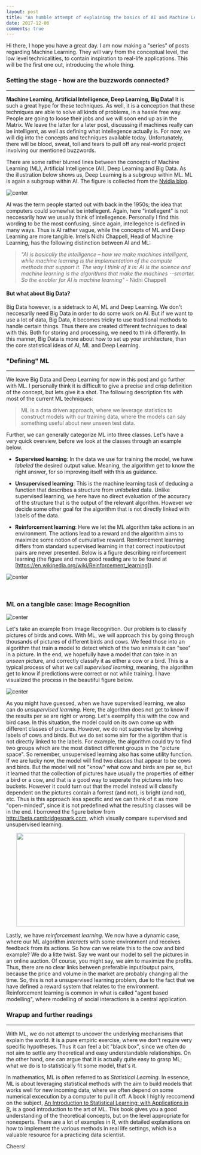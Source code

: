 ```yaml
---
layout: post
title: "An humble attempt of explaining the basics of AI and Machine Learning"
date: 2017-12-06
comments: true
---
```


Hi there, I hope you have a great day. I am now making a "series" of posts regarding Machine Learning. They will vary from the conceptual level, the low level technicalities, to contain inspiration to real-life applications. This will be the first one out, introducing the whole thing.


### Setting the stage - how are the buzzwords connected?
___

**Machine Learning, Artificial Intelligence, Deep Learning, Big Data!** It is such a great hype for these techniques. As well, it is a conception that these techniques are able to solve all kinds of problems, in a hassle free way. People are going to loose their jobs and we will soon end up as in the Matrix. We leave the latter for a later post, discussing if machines really can be intelligent, as well as defining what intellegence actually is. For now, we will dig into the concepts and techniques available today. Unfortunately, there will be blood, sweat, toil and tears to pull off any real-world project involving our mentioned buzzwords. 

There are some rather blurred lines between the concepts of Machine Learning (ML), Artificial Intelligence (AI), Deep Learning and Big Data. As the illustration below shows us, Deep Learning is a subgroup within ML. ML is again a subgroup within AI. The figure is collected from the [Nvidia blog](https://blogs.nvidia.com/blog/2016/07/29/whats-difference-artificial-intelligence-machine-learning-deep-learning-ai/). 

![center](/figs/2017-08-23-intro-ML/Deep_Learning_Icons_R5_PNG.png)


AI was the term people started out with back in the 1950s; the idea that computers could somewhat be intellegent. Again, here "intellegent" is not neccesarily how we usually think of intellegence. Personally I find this wording to be the most confusing, since again, intellegence is defined in many ways. Thus is AI rather vague, while the concepts of ML and Deep Learning are more tangible. Intel’s Nidhi Chappell, Head of Machine Learning, has the following distinction between AI and ML:

> *"AI is basically the intelligence – how we make machines intelligent, while machine learning is the implementation of the compute methods that support it. The way I think of it is: AI is the science and machine learning is the algorithms that make the machines ⋅⋅⋅smarter. So the enabler for AI is machine learning"* - Nidhi Chappell


#### **But what about Big Data?**
Big Data however, is a sidetrack to AI, ML and Deep Learning. We don't neccesarily need Big Data in order to do some work on AI. But if we want to use a lot of data, Big Data, it becomes tricky to use traditional methods to handle certain things. Thus there are created different techniques to deal with this. Both for storing and processing, we need to think differently. In this manner, Big Data is more about how to set up your architecture, than the core statistical ideas of AI, ML and Deep Learning. 



### "Defining" ML
___

We leave Big Data and Deep Learning for now in this post and go further with ML. I personally think it is difficult to give a precise and crisp definition of the concept, but lets give it a shot. The following description fits with most of the current ML techniques:
 
> ML is a data driven approach, where we leverage statistics to construct models with our training data, where the models can say something useful about new unseen test data.

Further, we can generally categorize ML into three classes. Let's have a very quick overview, before we look at the classes through an example below.

* **Supervised learning**: In the data we use for training the model, we have *labeled* the desired output value. Meaning, the algorithm get to know the right answer, for so improving itself with this as guidance. 

* **Unsupervised learning**: This is the machine learning task of deducing a function that describes a structure from *unlabeled* data. Unlike supervised learning, we here have no direct evaluation of the accuracy of the structure that is the output of the relevant algorithm. However we decide some other goal for the algorithm that is not directly linked with labels of the data. 

* **Reinforcement learning**: Here we let the ML algorithm take actions in an environment. The actions lead to a reward and the algorithm aims to maximize some notion of cumulative reward. Reinforcement learning differs from standard supervised learning in that correct input/output pairs are never presented. Below is a figure describing reinforcement learning (the figure and more good reading are to be found at [https://en.wikipedia.org/wiki/Reinforcement_learning]).

![center](/figs/2017-08-23-intro-ML/Reinforcement_learning_diagram.png)







&nbsp;
&nbsp;
### ML on a tangible case: Image Recognition 

![center](/figs/2017-08-23-intro-ML/cow_bird.png)

Let's take an example from Image Recognition. Our problem is to classify pictures of birds and cows. With ML, we will approach this by going through thousands of pictures of different birds and cows. We feed those into an algorithm that train a model to detect which of the two animals it can "see" in a picture. In the end, we hopefully have a model that can take in an *unseen* picture, and correctly classify it as either a cow or a bird. This is a typical process of what we call *supervised learning*, meaning, the algorithm get to know if predictions were correct or not while training. I have visualized the process in the beautiful figure below.

![center](/figs/2017-08-23-intro-ML/image_recognition.jpg)


As you might have guessed, when we have supervised learning, we also can do *unsupervised learning*. Here, the algorithm does not get to know if the results per se are right or wrong. Let's exemplify this with the cow and bird case. In this situation, the model could on its own come up with different classes of pictures. However, we do not supervise by showing labels of cows and birds. But we do set some aim for the algorithm that is not directly linked to the labels. For example, the algorithm could try to find two groups which are the most distinct different groups in the "picture space". So remember, unsupervised learning also has some utility function. If we are lucky now, the model will find two classes that appear to be cows and birds. But the model will not "know" what cow and birds are per se, but it learned that the collection of pictures have usually the properties of either a bird or a cow, and that is a good way to seperate the pictures into two buckets. However it could turn out that the model instead will classify dependent on the pictures contain a forrest (and not), is bright (and not), etc. Thus is this approach less specific and we can think of it as more "open-minded", since it is not predefined what the resulting classes will be in the end. I borrowed the figure below from http://beta.cambridgespark.com, which visually compare supervised and unsupervised learning.


<p align="center">
  <img width="450" height="250" src="/figs/2017-08-23-intro-ML/mod1_SuperUnsuper.png">
</p>


Lastly, we have *reinforcement learning*. We now have a dynamic case, where our ML algorithm *interacts* with some environment and receives feedback from its actions. So how can we relate this to the cow and bird example? We do a litte twist. Say we want our model to sell the pictures in an online auction. Of course, you might say, we aim to maximize the profits. Thus, there are no clear links between preferable input/output pairs, because the price and volume in the market are probably changing all the time. So, this is not a unsupervised learning problem, due to the fact that we have defined a reward system that relates to the environment. Reinforcement learning is common in what is called "agent based modelling", where modelling of social interactions is a central application.


### Wrapup and further readings
___

With ML, we do not attempt to uncover the underlying mechanisms that explain the world. It is a pure empiric exercise, where we don't require very specific hypotheses. Thus it can feel a bit "black box", since we often do not aim to settle any theoretical and easy understandable relationships. On the other hand, one can argue that it is actually quite easy to grasp ML; what we do is to statistically fit some model, that's it. 

In mathematics, ML is often referred to as *Statistical Learning*. In essence, ML is about leveraging statistical methods with the aim to build models that works well for new incoming data, where we often depend on some numerical excecution by a computer to pull it off. A book I highly reccomend on the subject, [An Introduction to Statistical Learning: with Applications in R](http://www-bcf.usc.edu/~gareth/ISL/), is a good introduction to the art of ML. This book gives you a good understanding of the theoretical concepts, but on the level appropriate for nonexperts. There are a lot of examples in R, with detailed explanations on how to implement the various methods in real life settings, which is a valuable resource for a practicing data scientist.

Cheers!
